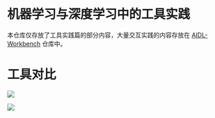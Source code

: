 # 机器学习与深度学习中的工具实践

本仓库仅存放了工具实践篇的部分内容，大量交互实践的内容存放在 [AIDL-Workbench](https://github.com/wx-chevalier/AIDL-Workbench) 仓库中。

# 工具对比

![](https://coding.net/u/hoteam/p/Cache/git/raw/master/2016/8/1/saxaxa.png)

![](https://coding.net/u/hoteam/p/Cache/git/raw/master/2016/8/1/cadsfsd.png)
